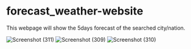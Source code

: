 # forecast_weather-website
This webpage will show the 5days forecast of the searched city/nation.


![Screenshot (311)](https://github.com/chandan063/forecast_weather-website/assets/106027583/a3c476a1-8a37-4ed3-9c5d-555afc7a0875)
![Screenshot (309)](https://github.com/chandan063/forecast_weather-website/assets/106027583/32f4641e-abab-4dec-8ad5-5517fbe48e42)
![Screenshot (310)](https://github.com/chandan063/forecast_weather-website/assets/106027583/458349ff-a9a4-4ac3-8639-46a8e7d63582)